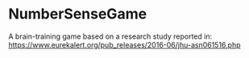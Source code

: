 # NumberSenseGame
A brain-training game based on a research study reported in: 
https://www.eurekalert.org/pub_releases/2016-06/jhu-asn061516.php
